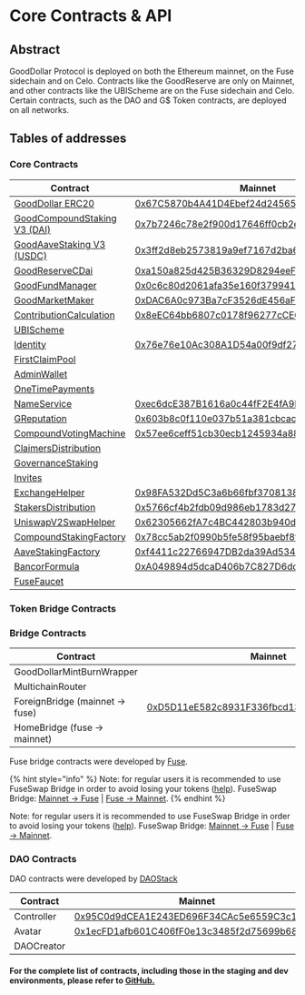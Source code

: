# Core Contracts & API

## Abstract

GoodDollar Protocol is deployed on both the Ethereum mainnet, on the Fuse sidechain and on Celo. Contracts like the GoodReserve are only on Mainnet, and other contracts like the UBIScheme are on the Fuse sidechain and Celo. Certain contracts, such as the DAO and G$ Token contracts, are deployed on all networks.

## Tables of addresses

### Core Contracts

| Contract                                                                                               | Mainnet                                                                                                               | Fuse                                                                                                                                   | Celo                                                                                                                               | Source code                                                                                                                                |
| ------------------------------------------------------------------------------------------------------ | --------------------------------------------------------------------------------------------------------------------- | -------------------------------------------------------------------------------------------------------------------------------------- | ---------------------------------------------------------------------------------------------------------------------------------- | ------------------------------------------------------------------------------------------------------------------------------------------ |
| [GoodDollar ERC20](../../protocol-v2/core-contracts-and-api/gooddollar.md)                             | [0x67C5870b4A41D4Ebef24d2456547A03F1f3e094B](https://etherscan.io/address/0x67C5870b4A41D4Ebef24d2456547A03F1f3e094B) | [0x495d133B938596C9984d462F007B676bDc57eCEC](https://explorer.fuse.io/address/0x495d133B938596C9984d462F007B676bDc57eCEC/transactions) | [0x62B8B11039FcfE5aB0C56E502b1C372A3d2a9c7A](https://explorer.celo.org/mainnet/address/0x62B8B11039FcfE5aB0C56E502b1C372A3d2a9c7A) | [GoodDollar.sol](https://github.com/GoodDollar/GoodContracts/blob/master/contracts/token/GoodDollar.sol)                                   |
| [GoodCompoundStaking V3 (DAI)](../../protocol-v2/core-contracts-and-api/goodcompoundstaking-v2-dai.md) | [0x7b7246c78e2f900d17646ff0cb2ec47d6ba10754](https://etherscan.io/address/0x7b7246c78e2f900d17646ff0cb2ec47d6ba10754) |                                                                                                                                        |                                                                                                                                    | [GoodCompoundStakingV2.sol](https://github.com/GoodDollar/GoodProtocol/blob/master/contracts/staking/compound/GoodCompoundStakingV2.sol)   |
| [GoodAaveStaking V3 (USDC)](../../protocol-v2/core-contracts-and-api/goodaavestaking-v2-usdc.md)       | [0x3ff2d8eb2573819a9ef7167d2ba6fd6d31b17f4f](https://etherscan.io/address/0x3ff2d8eb2573819a9ef7167d2ba6fd6d31b17f4f) |                                                                                                                                        |                                                                                                                                    | [GoodAaveStakingV2.sol](https://github.com/GoodDollar/GoodProtocol/blob/master/contracts/staking/aave/GoodAaveStakingV2.sol)               |
| [GoodReserveCDai](../../protocol-v2/core-contracts-and-api/goodreservecdai.md)                         | [0xa150a825d425B36329D8294eeF8bD0fE68f8F6E0](https://etherscan.io/address/0xa150a825d425B36329D8294eeF8bD0fE68f8F6E0) |                                                                                                                                        |                                                                                                                                    | [GoodReserveCDai.sol](https://github.com/GoodDollar/GoodProtocol/blob/master/contracts/reserve/GoodReserveCDai.sol)                        |
| [GoodFundManager](../../protocol-v2/core-contracts-and-api/goodfundmanager.md)                         | [0x0c6c80d2061afa35e160f3799411d83bdeea0a5a](https://etherscan.io/address/0x0c6c80d2061afa35e160f3799411d83bdeea0a5a) |                                                                                                                                        |                                                                                                                                    | [GoodFundManager.sol](https://github.com/GoodDollar/GoodProtocol/blob/master/contracts/staking/GoodFundManager.sol)                        |
| [GoodMarketMaker](../../protocol-v2/core-contracts-and-api/goodmarketmaker.md)                         | [0xDAC6A0c973Ba7cF3526dE456aFfA43AB421f659F](https://etherscan.io/address/0xDAC6A0c973Ba7cF3526dE456aFfA43AB421f659F) |                                                                                                                                        |                                                                                                                                    | [GoodMarketMaker.sol](https://github.com/GoodDollar/GoodProtocol/blob/master/contracts/reserve/GoodMarketMaker.sol)                        |
| [ContributionCalculation](../../protocol-v2/core-contracts-and-api/contributioncalculation.md)         | [0x8eEC64bb6807c0178f96277cCE6a334B4e565E5C](https://etherscan.io/address/0x8eEC64bb6807c0178f96277cCE6a334B4e565E5C) |                                                                                                                                        |                                                                                                                                    | [ContributionCalculation.sol](https://github.com/GoodDollar/GoodContracts/blob/master/stakingModel/contracts/ContributionCalculation.sol)  |
| [UBIScheme](../../protocol-v2/core-contracts-and-api/ubischeme.md)                                     |                                                                                                                       | [0xd253A5203817225e9768C05E5996d642fb96bA86](https://explorer.fuse.io/address/0xd253A5203817225e9768C05E5996d642fb96bA86/transactions) | [0x43d72Ff17701B2DA814620735C39C620Ce0ea4A1](https://explorer.celo.org/mainnet/address/0x43d72Ff17701B2DA814620735C39C620Ce0ea4A1) | [UBIScheme.sol](https://github.com/GoodDollar/GoodProtocol/blob/master/contracts/ubi/UBIScheme.sol)                                        |
| [Identity](../../protocol-v2/core-contracts-and-api/identity.md)                                       | [0x76e76e10Ac308A1D54a00f9df27EdCE4801F288b](https://etherscan.io/address/0x76e76e10Ac308A1D54a00f9df27EdCE4801F288b) | [0xFa8d865A962ca8456dF331D78806152d3aC5B84F](https://explorer.fuse.io/address/0xFa8d865A962ca8456dF331D78806152d3aC5B84F/transactions) | [0xC361A6E67822a0EDc17D899227dd9FC50BD62F42](https://explorer.celo.org/mainnet/address/0xC361A6E67822a0EDc17D899227dd9FC50BD62F42) | [Identity.sol](https://github.com/GoodDollar/GoodContracts/blob/master/contracts/identity/Identity.sol)                                    |
| [FirstClaimPool](../../protocol-v2/core-contracts-and-api/firstclaimpool.md)                           |                                                                                                                       | [0x18BcdF79A724648bF34eb06701be81bD072A2384](https://explorer.fuse.io/address/0x18BcdF79A724648bF34eb06701be81bD072A2384/transactions) |                                                                                                                                    | [FirstClaimPool.sol](https://github.com/GoodDollar/GoodContracts/blob/master/stakingModel/contracts/FirstClaimPool.sol)                    |
| [AdminWallet](../../protocol-v2/core-contracts-and-api/adminwallet.md)                                 |                                                                                                                       | [0x9F75dAcB77419b87f568d417eBc84346e134144E](https://explorer.fuse.io/address/0x9F75dAcB77419b87f568d417eBc84346e134144E/transactions) |                                                                                                                                    | [AdminWallet.sol](https://github.com/GoodDollar/GoodContracts/blob/master/contracts/wallet/AdminWallet.sol)                                |
| [OneTimePayments](../../protocol-v2/core-contracts-and-api/onetimepayments.md)                         |                                                                                                                       | [0xd9Aa86e0Ddb932bD78ab8c71C1B98F83cF610Bd4](https://explorer.fuse.io/address/0xd9Aa86e0Ddb932bD78ab8c71C1B98F83cF610Bd4/transactions) |                                                                                                                                    | [OneTimePayments.sol](https://github.com/GoodDollar/GoodContracts/blob/master/contracts/dao/schemes/OneTimePayments.sol)                   |
| [NameService](../../protocol-v2/core-contracts-and-api/nameservice.md)                                 | [0xec6dcE387B1616a0c44fF2E4fA9E90E53Cf14eb0](https://etherscan.io/address/0xec6dcE387B1616a0c44fF2E4fA9E90E53Cf14eb0) | [0xec6dcE387B1616a0c44fF2E4fA9E90E53Cf14eb0](https://explorer.fuse.io/address/0xec6dcE387B1616a0c44fF2E4fA9E90E53Cf14eb0/transactions) | [0x0F5dB7a64A6a64052693676CA898EC7F7A94FF4e](https://explorer.celo.org/mainnet/address/0x0F5dB7a64A6a64052693676CA898EC7F7A94FF4e) | [NameService.sol](https://github.com/GoodDollar/GoodProtocol/blob/master/contracts/utils/NameService.sol)                                  |
| [GReputation](../../protocol-v2/core-contracts-and-api/greputation.md)                                 | [0x603b8c0f110e037b51a381cbcacabb8d6c6e4543](https://etherscan.io/address/0x603b8c0f110e037b51a381cbcacabb8d6c6e4543) | [0x603B8C0F110E037b51A381CBCacAbb8d6c6E4543](https://explorer.fuse.io/address/0x603B8C0F110E037b51A381CBCacAbb8d6c6E4543/transactions) | [0xa9000Aa66903b5E26F88Fa8462739CdCF7956EA6](https://explorer.celo.org/mainnet/address/0xa9000Aa66903b5E26F88Fa8462739CdCF7956EA6) | [GReputation.sol](https://github.com/GoodDollar/GoodProtocol/blob/master/contracts/governance/GReputation.sol)                             |
| [CompoundVotingMachine](../../protocol-v2/core-contracts-and-api/compoundvotingmachine.md)             | [0x57ee6ceff51cb30ecb1245934a882c500fbec1e9](https://etherscan.io/address/0x57ee6ceff51cb30ecb1245934a882c500fbec1e9) | [0x57Ee6Ceff51CB30Ecb1245934a882c500Fbec1e9](https://explorer.fuse.io/address/0x57Ee6Ceff51CB30Ecb1245934a882c500Fbec1e9/transactions) |                                                                                                                                    | [CompoundVotingMachine.sol](https://github.com/GoodDollar/GoodProtocol/blob/master/contracts/governance/CompoundVotingMachine.sol)         |
| [ClaimersDistribution](../../protocol-v2/core-contracts-and-api/claimersdistribution.md)               |                                                                                                                       | [0x1aE4929090258A9D5000D98Cfb8A27174d345834](https://explorer.fuse.io/address/0x1aE4929090258A9D5000D98Cfb8A27174d345834/transactions) |                                                                                                                                    | [ClaimersDistribution.sol](https://github.com/GoodDollar/GoodProtocol/blob/master/contracts/governance/ClaimersDistribution.sol)           |
| [GovernanceStaking](../../protocol-v2/core-contracts-and-api/governancestaking.md)                     |                                                                                                                       | [0xB7C3e738224625289C573c54d402E9Be46205546](https://explorer.fuse.io/address/0xB7C3e738224625289C573c54d402E9Be46205546/transactions) |                                                                                                                                    | [GovarnanceStaking.sol](https://github.com/GoodDollar/GoodProtocol/blob/master/contracts/governance/GovernanceStaking.sol)                 |
| [Invites](../../protocol-v2/core-contracts-and-api/invites.md)                                         |                                                                                                                       | [0xCa2F09c3ccFD7aD5cB9276918Bd1868f2b922ea0](https://explorer.fuse.io/address/0xCa2F09c3ccFD7aD5cB9276918Bd1868f2b922ea0/transactions) |                                                                                                                                    | [InvitesV1.sol](https://github.com/GoodDollar/GoodProtocol/blob/master/contracts/invite/InvitesV1.sol)                                     |
| [ExchangeHelper](../../protocol-v2/core-contracts-and-api/exchangehelper.md)                           | [0x98FA532Dd5C3a6b66fbf370813803192DE4e0abd](https://etherscan.io/address/0x98FA532Dd5C3a6b66fbf370813803192DE4e0abd) |                                                                                                                                        |                                                                                                                                    | [ExchangeHelper.sol](https://github.com/GoodDollar/GoodProtocol/blob/master/contracts/reserve/ExchangeHelper.sol)                          |
| [StakersDistribution](../../protocol-v2/core-contracts-and-api/stakersdistribution.md)                 | [0x5766cf4b2fdb09d986eb1783d276013c224e28c8](https://etherscan.io/address/0x5766cf4b2fdb09d986eb1783d276013c224e28c8) |                                                                                                                                        |                                                                                                                                    | [StakersDistribution.sol](https://github.com/GoodDollar/GoodProtocol/blob/master/contracts/governance/StakersDistribution.sol)             |
| [UniswapV2SwapHelper](../../protocol-v2/core-contracts-and-api/uniswapv2swaphelper.md)                 | [0x62305662fA7c4BC442803b940d9192DbDC92D710](https://etherscan.io/address/0x62305662fA7c4BC442803b940d9192DbDC92D710) |                                                                                                                                        |                                                                                                                                    | [UniswapV2SwapHelper.sol](https://github.com/GoodDollar/GoodProtocol/blob/master/contracts/staking/UniswapV2SwapHelper.sol)                |
| [CompoundStakingFactory](../../protocol-v2/core-contracts-and-api/compoundstakingfactory.md)           | [0x78cc5ab2f0990b5fe58f95baebf8f37879534aeb](https://etherscan.io/address/0x78cc5ab2f0990b5fe58f95baebf8f37879534aeb) |                                                                                                                                        |                                                                                                                                    | [CompoundStakingFactory.sol](https://github.com/GoodDollar/GoodProtocol/blob/master/contracts/staking/compound/CompoundStakingFactory.sol) |
| [AaveStakingFactory](../../protocol-v2/core-contracts-and-api/aavestakingfactory.md)                   | [0xf4411c22766947DB2da39Ad534A040b770B51153](https://etherscan.io/address/0xf4411c22766947DB2da39Ad534A040b770B51153) |                                                                                                                                        |                                                                                                                                    | [AaveStakingFactory.sol](https://github.com/GoodDollar/GoodProtocol/blob/master/contracts/staking/aave/AaveStakingFactory.sol)             |
| [BancorFormula](broken-reference)                                                                      | [0xA049894d5dcaD406b7C827D6dc6A0B58CA4AE73a](https://etherscan.io/address/0xA049894d5dcaD406b7C827D6dc6A0B58CA4AE73a) |                                                                                                                                        |                                                                                                                                    | [BancorFormula.sol](https://github.com/GoodDollar/GoodProtocol/blob/master/contracts/utils/BancorFormula.sol)                              |
| [FuseFaucet](../../protocol-v2/core-contracts-and-api/fusefaucet.md)                                   |                                                                                                                       | [0x01ab5966C1d742Ae0CFF7f14cC0F4D85156e83d9](https://explorer.fuse.io/address/0x01ab5966C1d742Ae0CFF7f14cC0F4D85156e83d9/transactions) |                                                                                                                                    | [FuseFaucet.sol](https://github.com/GoodDollar/GoodProtocol/blob/master/contracts/fuseFaucet/FuseFaucet.sol)                               |

### Token Bridge Contracts

### Bridge Contracts

| Contract                        | Mainnet                                                                                                               | Fuse                                                                                                                      | Celo                                                                                                                               | Source code                                                                                                                                                                       |
| ------------------------------- | --------------------------------------------------------------------------------------------------------------------- | ------------------------------------------------------------------------------------------------------------------------- | ---------------------------------------------------------------------------------------------------------------------------------- | --------------------------------------------------------------------------------------------------------------------------------------------------------------------------------- |
| GoodDollarMintBurnWrapper       |                                                                                                                       |                                                                                                                           | [0x5566b6E4962BA83e05a426Ad89031ec18e9CadD3](https://explorer.celo.org/mainnet/address/0x5566b6E4962BA83e05a426Ad89031ec18e9CadD3) |                                                                                                                                                                                   |
| MultichainRouter                |                                                                                                                       |                                                                                                                           | [0xf27Ee99622C3C9b264583dACB2cCE056e194494f](https://explorer.celo.org/mainnet/address/0xf27Ee99622C3C9b264583dACB2cCE056e194494f) |                                                                                                                                                                                   |
| ForeignBridge (mainnet -> fuse) | [0xD5D11eE582c8931F336fbcd135e98CEE4DB8CCB0](https://etherscan.io/address/0xD5D11eE582c8931F336fbcd135e98CEE4DB8CCB0) |                                                                                                                           |                                                                                                                                    | [ForeignAMBErc677ToErc677.sol](https://github.com/fuseio/tokenbridge-contracts/blob/master/contracts/upgradeable\_contracts/amb\_erc677\_to\_erc677/ForeignAMBErc677ToErc677.sol) |
| HomeBridge (fuse -> mainnet)    |                                                                                                                       | [0xD39021DB018E2CAEadb4B2e6717D31550e7918D0](https://explorer.fuse.io/address/0xD39021DB018E2CAEadb4B2e6717D31550e7918D0) |                                                                                                                                    | [HomeAMBErc677ToErc677.sol](https://github.com/fuseio/tokenbridge-contracts/blob/master/contracts/upgradeable\_contracts/amb\_erc677\_to\_erc677/HomeAMBErc677ToErc677.sol)       |

Fuse bridge contracts were developed by [Fuse](https://fuse.io).

{% hint style="info" %}
Note: for regular users it is recommended to use FuseSwap Bridge in order to avoid losing your tokens ([help](https://docs.fuse.io/fuseswap/bridge-fuse-erc20-tokens)). FuseSwap Bridge: [Mainnet -> Fuse](https://fuseswap.com/#/bridge/0x67C5870b4A41D4Ebef24d2456547A03F1f3e094B) | [Fuse -> Mainnet](https://fuseswap.com/#/bridge/0x495d133B938596C9984d462F007B676bDc57eCEC).
{% endhint %}

Note: for regular users it is recommended to use FuseSwap Bridge in order to avoid losing your tokens ([help](https://docs.fuse.io/fuseswap/bridge-fuse-erc20-tokens)). FuseSwap Bridge: [Mainnet -> Fuse](https://fuseswap.com/#/bridge/0x67C5870b4A41D4Ebef24d2456547A03F1f3e094B) | [Fuse -> Mainnet](https://fuseswap.com/#/bridge/0x495d133B938596C9984d462F007B676bDc57eCEC).

### DAO Contracts

DAO contracts were developed by [DAOStack](https://daostack.io)

| Contract   | Mainnet                                                                                                               | Fuse                                                                                                                      | Celo                                                                                                                               | Source code                                                                                      |
| ---------- | --------------------------------------------------------------------------------------------------------------------- | ------------------------------------------------------------------------------------------------------------------------- | ---------------------------------------------------------------------------------------------------------------------------------- | ------------------------------------------------------------------------------------------------ |
| Controller | [0x95C0d9dCEA1E243ED696F34CAc5e6559C3c128a3](https://etherscan.io/address/0x95C0d9dCEA1E243ED696F34CAc5e6559C3c128a3) | [0xBcE053b99e22158f8B62f4DBFbEdE1f936b2D4e4](https://explorer.fuse.io/address/0xBcE053b99e22158f8B62f4DBFbEdE1f936b2D4e4) | [0x0be7C592374EE0bD0CcBFC76Be758a138BcaEc6E](https://explorer.celo.org/mainnet/address/0x0be7C592374EE0bD0CcBFC76Be758a138BcaEc6E) | [Controller.sol](http://github.com/daostack/arc/tree/master/contracts/controller/Controller.sol) |
| Avatar     | [0x1ecFD1afb601C406fF0e13c3485f2d75699b6817](https://etherscan.io/address/0x1ecFD1afb601C406fF0e13c3485f2d75699b6817) | [0xf96dADc6D71113F6500e97590760C924dA1eF70e](https://explorer.fuse.io/address/0xf96dADc6D71113F6500e97590760C924dA1eF70e) | [0x495d133B938596C9984d462F007B676bDc57eCEC](https://explorer.celo.org/mainnet/address/0x495d133B938596C9984d462F007B676bDc57eCEC) | [Avatar.sol](http://github.com/daostack/arc/tree/master/contracts/controller/Avatar.sol)         |
| DAOCreator |                                                                                                                       |                                                                                                                           | [0x76e76e10Ac308A1D54a00f9df27EdCE4801F288b](https://explorer.celo.org/mainnet/address/0x76e76e10Ac308A1D54a00f9df27EdCE4801F288b) |                                                                                                  |



#### For the complete list of contracts, including those in the staging and dev environments, please refer to [GitHub.](https://github.com/GoodDollar/GoodProtocol/blob/master/releases/deployment.json)

